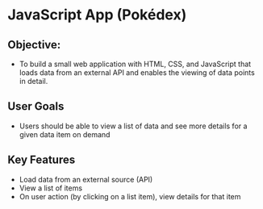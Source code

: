 # JavaScript App (Pokédex)

## Objective:

* To build a small web application with HTML, CSS, and JavaScript that loads data from an
  external API and enables the viewing of data points in detail.

##  User Goals

*  Users should be able to view a list of data and see more details for a given data item on demand

## Key Features

* Load data from an external source (API)
* View a list of items
* On user action (by clicking on a list item), view details for that item

